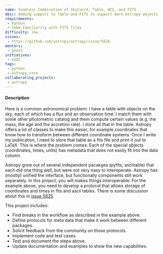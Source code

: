 ```yaml
---
name: Seamless Combination of SkyCoord, Table, WCS, and FITS
desc: Adding support to Table and FITS to support more Astropy objects.
requirements:
 - Python
 - Some familiarity with FITS files
difficulty: low
issues:
 - https://github.com/astropy/astropy/issue/5626
mentors: 
 - ghost
initiatives:
 - GSOC
tags:
 - python
 - astropy core
collaborating_projects:
 - astropy
---
```


#### Description

Here is a common astronomical problem: I have a table with objects on the sky, each of which has a flux and an observation time. I match them with some other photometric  catalog and them compute certain values (e.g. the mass, the age and the accretion rate). I store all that in the table. Astropy offers a lot of classes to make this easier, for example coordinates that know how to transform between different coordinate systems.
Once I write my publication, I need to store that table as a fits file and print it out to LaTeX. This is where the problem comes: Each of the special objects (coordinates, times, units) has metadata that does not easily fit into the data column.

Astropy grew out of several independent pacakges (pyfits, asciitable) that each did one thing well, but were not very easy to interoperate. Astropy has (mostly) unified the interface, but functionally components still work separately. In this project, you will makes things interoperable. For the example above, you need to develop a protocol that allows storage of coordinates and times in fits and ascii tables.
There is some discussion about this in [issue 5625](https://github.com/astropy/astropy/issues/5626).

This project includes:

- Find breaks in the workflow as described in the example above.
- Define protocols for meta data that make it work between different packages.
- Solicit feedback from the community on those protocols.
- Implement code and test cases. 
- Test and document the steps above.
- Update documentation and examples to show the new capabilities.
